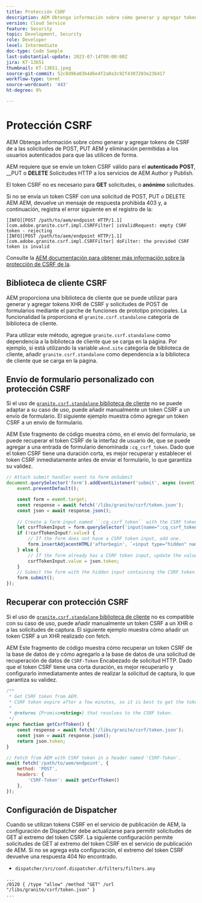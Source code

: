 ```yaml
---
title: Protección CSRF
description: AEM Obtenga información sobre cómo generar y agregar tokens de CSRF de a las solicitudes de POST, PUT AEM y eliminación permitidas a los usuarios autenticados para que las utilicen de forma.
version: Cloud Service
feature: Security
topic: Development, Security
role: Developer
level: Intermediate
doc-type: Code Sample
last-substantial-update: 2023-07-14T00:00:00Z
jira: KT-13651
thumbnail: KT-13651.jpeg
source-git-commit: 52c8d96a03b4d6e4f2a0a3c92f4307203e236417
workflow-type: tm+mt
source-wordcount: '443'
ht-degree: 0%

---
```



# Protección CSRF

AEM Obtenga información sobre cómo generar y agregar tokens de CSRF de a las solicitudes de POST, PUT AEM y eliminación permitidas a los usuarios autenticados para que las utilicen de forma.

AEM requiere que se envíe un token CSRF válido para el __autenticado__ __POST__, __PUT o __DELETE__ Solicitudes HTTP a los servicios de AEM Author y Publish.

El token CSRF no es necesario para __GET__ solicitudes, o __anónimo__ solicitudes.

Si no se envía un token CSRF con una solicitud de POST, PUT o DELETE AEM AEM, devuelve un mensaje de respuesta prohibida 403 y, a continuación, registra el error siguiente en el registro de la:

```log
[INFO][POST /path/to/aem/endpoint HTTP/1.1][com.adobe.granite.csrf.impl.CSRFFilter] isValidRequest: empty CSRF token - rejecting
[INFO][POST /path/to/aem/endpoint HTTP/1.1][com.adobe.granite.csrf.impl.CSRFFilter] doFilter: the provided CSRF token is invalid
```

Consulte la [AEM documentación para obtener más información sobre la protección de CSRF de la](https://experienceleague.adobe.com/docs/experience-manager-65/developing/introduction/csrf-protection.html).


## Biblioteca de cliente CSRF

AEM proporciona una biblioteca de cliente que se puede utilizar para generar y agregar tokens XHR de CSRF y solicitudes de POST de formularios mediante el parche de funciones de prototipo principales. La funcionalidad la proporciona el `granite.csrf.standalone` categoría de biblioteca de cliente.

Para utilizar este método, agregue `granite.csrf.standalone` como dependencia a la biblioteca de cliente que se carga en la página. Por ejemplo, si está utilizando la variable `wknd.site` categoría de biblioteca de cliente, añadir `granite.csrf.standalone` como dependencia a la biblioteca de cliente que se carga en la página.

## Envío de formulario personalizado con protección CSRF

Si el uso de [`granite.csrf.standalone` biblioteca de cliente](#csrf-client-library) no se puede adaptar a su caso de uso, puede añadir manualmente un token CSRF a un envío de formulario. El siguiente ejemplo muestra cómo agregar un token CSRF a un envío de formulario.

AEM Este fragmento de código muestra cómo, en el envío del formulario, se puede recuperar el token CSRF de la interfaz de usuario de, que se puede agregar a una entrada de formulario denominada `:cq_csrf_token`. Dado que el token CSRF tiene una duración corta, es mejor recuperar y establecer el token CSRF inmediatamente antes de enviar el formulario, lo que garantiza su validez.

```javascript
// Attach submit handler event to form onSubmit
document.querySelector('form').addEventListener('submit', async (event) => {
    event.preventDefault();

    const form = event.target;
    const response = await fetch('/libs/granite/csrf/token.json');
    const json = await response.json();
    
    // Create a form input named ``:cq_csrf_token`` with the CSRF token.
    let csrfTokenInput = form.querySelector('input[name=":cq_csrf_token"]');
    if (!csrfTokenInput?.value) {
        // If the form does not have a CSRF token input, add one.
        form.insertAdjacentHTML('afterbegin', `<input type="hidden" name=":cq_csrf_token" value="${json.token}">`);
    } else {
        // If the form already has a CSRF token input, update the value.
        csrfTokenInput.value = json.token;
    }
    // Submit the form with the hidden input containing the CSRF token
    form.submit();
});
```

## Recuperar con protección CSRF

Si el uso de [`granite.csrf.standalone` biblioteca de cliente](#csrf-client-library) no es compatible con su caso de uso, puede añadir manualmente un token CSRF a un XHR o a las solicitudes de captura. El siguiente ejemplo muestra cómo añadir un token CSRF a un XHR realizado con fetch.

AEM Este fragmento de código muestra cómo recuperar un token CSRF de la base de datos de y cómo agregarlo a la base de datos de una solicitud de recuperación de datos de `CSRF-Token` Encabezado de solicitud HTTP. Dado que el token CSRF tiene una corta duración, es mejor recuperarlo y configurarlo inmediatamente antes de realizar la solicitud de captura, lo que garantiza su validez.

```javascript
/**
 * Get CSRF token from AEM.
 * CSRF token expire after a few minutes, so it is best to get the token before each request.
 * 
 * @returns {Promise<string>} that resolves to the CSRF token.
 */
async function getCsrfToken() {
    const response = await fetch('/libs/granite/csrf/token.json');
    const json = await response.json();
    return json.token;
}

// Fetch from AEM with CSRF token in a header named 'CSRF-Token'.
await fetch('/path/to/aem/endpoint', {
    method: 'POST',
    headers: {
        'CSRF-Token': await getCsrfToken()
    },
});
```

## Configuración de Dispatcher

Cuando se utilizan tokens CSRF en el servicio de publicación de AEM, la configuración de Dispatcher debe actualizarse para permitir solicitudes de GET al extremo del token CSRF. La siguiente configuración permite solicitudes de GET al extremo del token CSRF en el servicio de publicación de AEM. Si no se agrega esta configuración, el extremo del token CSRF devuelve una respuesta 404 No encontrado.

* `dispatcher/src/conf.dispatcher.d/filters/filters.any`

```
...
/0120 { /type "allow" /method "GET" /url "/libs/granite/csrf/token.json" }
...
```
